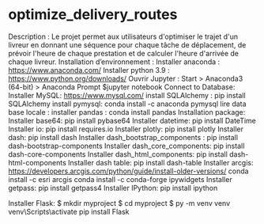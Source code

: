 # optimize_delivery_routes
Description : 
Le projet permet aux utilisateurs d'optimiser le trajet d'un livreur en donnant une séquence pour chaque tâche de déplacement, de prévoir l'heure de chaque prestation et de calculer l'heure d'arrivée de chaque livreur.
Installation d’environnement :
Installer anaconda : https://www.anaconda.com/
Installer python 3.9 : https://www.python.org/downloads/
Ouvrir Jupyter :
Start > Anaconda3 (64-bit) > Anaconda Prompt
$jupyter notebook
Connect to Database: 
Installer MySQL: https://www.mysql.com/
install SQLAlchemy : pip install SQLAlchemy
install pymysql: conda install -c anaconda pymysql
lire data base locale : 
installer pandas : conda install pandas
Installation package: 
Installer base64: pip install pybase64
Installer datetime: pip install DateTime
Installer io: pip install requires.io
Installer plotly: pip install plotly
Installer dash: pip install dash
Installer dash_bootstrap_components : pip install dash-bootstrap-components
Installer dash_core_components: pip install dash-core-components
Installer dash_html_components: pip install dash-html-components
Installer dash table: pip install dash-table
Installer arcgis: https://developers.arcgis.com/python/guide/install-older-versions/
conda install -c esri arcgis
conda install -c conda-forge ipywidgets
Installer getpass: pip install getpass4
Installer IPython: pip install ipython

Installer Flask: 
$ mkdir myproject
$ cd myproject
$ py -m venv venv
venv\Scripts\activate
pip install Flask
